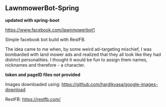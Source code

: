 ## LawnmowerBot-Spring
**updated with spring-boot**

https://www.facebook.com/lawnmowerbot1

Simple facebook bot build with RestFB. 

The idea came to me when, by some weird ad-targeting mischief, I was bombarded with land mower ads and realized that they all look like they had distinct personalities. I thought it would be fun to assign them names, nicknames and therefore - a character.

**token and pageID files not provided** 

Images downloaded using: https://github.com/hardikvasa/google-images-download

RestFB: https://restfb.com/

